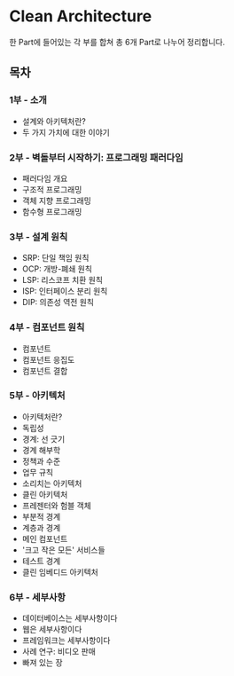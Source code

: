 # Clean Architecture
한 Part에 들어있는 각 부를 합쳐 총 6개 Part로 나누어 정리합니다.

## 목차
### 1부 - 소개
- 설계와 아키텍처란?
- 두 가지 가치에 대한 이야기

### 2부 - 벽돌부터 시작하기: 프로그래밍 패러다임
- 패러다임 개요
- 구조적 프로그래밍
- 객체 지향 프로그래밍
- 함수형 프로그래밍

### 3부 - 설계 원칙
- SRP: 단일 책임 원칙
- OCP: 개방-폐쇄 원칙
- LSP: 리스코프 치환 원칙
- ISP: 인터페이스 분리 원칙
- DIP: 의존성 역전 원칙

### 4부 - 컴포넌트 원칙
- 컴포넌트
- 컴포넌트 응집도
- 컴포넌트 결합

### 5부 - 아키텍처
- 아키텍처란?
- 독립성
- 경계: 선 긋기
- 경계 해부학
- 정책과 수준
- 업무 규칙
- 소리치는 아키텍처
- 클린 아키텍처
- 프레젠터와 험블 객체
- 부분적 경계
- 계층과 경계
- 메인 컴포넌트
- '크고 작은 모든' 서비스들
- 테스트 경계
- 클린 임베디드 아키텍처

### 6부 - 세부사항
- 데이터베이스는 세부사항이다
- 웹은 세부사항이다
- 프레임워크는 세부사항이다
- 사례 연구: 비디오 판매
- 빠져 있는 장